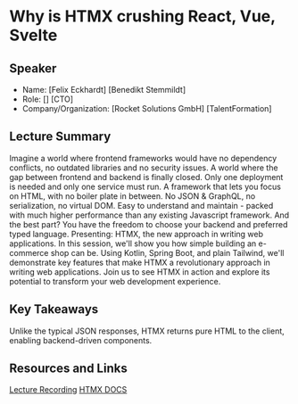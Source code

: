 # Why is HTMX crushing React, Vue, Svelte

## Speaker

- Name: [Felix Eckhardt] [Benedikt Stemmildt]
- Role: [] [CTO]
- Company/Organization: [Rocket Solutions GmbH] [TalentFormation]

## Lecture Summary

Imagine a world where frontend frameworks would have no dependency conflicts, no outdated libraries and no security issues. A world where the gap between frontend and backend is finally closed. Only one deployment is needed and only one service must run. A framework that lets you focus on HTML, with no boiler plate in between. No JSON & GraphQL, no serialization, no virtual DOM. Easy to understand and maintain - packed with much higher performance than any existing Javascript framework. And the best part? You have the freedom to choose your backend and preferred typed language. Presenting: HTMX, the new approach in writing web applications. In this session, we'll show you how simple building an e-commerce shop can be. Using Kotlin, Spring Boot, and plain Tailwind, we'll demonstrate key features that make HTMX a revolutionary approach in writing web applications. Join us to see HTMX in action and explore its potential to transform your web development experience.

## Key Takeaways

Unlike the typical JSON responses, HTMX returns pure HTML to the client, enabling backend-driven components.

## Resources and Links

[Lecture Recording](https://worldcongress.app.swapcard.com/event/wearedevelopers-world-congress-2024/planning/UGxhbm5pbmdfMjAwMjc1OQ==)
[HTMX DOCS](https://htmx.org/docs/)


